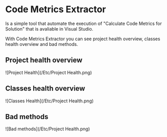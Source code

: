 Code Metrics Extractor
====================

Is a simple tool that automate the execution of "Calculate Code Metrics for Solution" that is avaliable in Visual Studio.

With Code Metrics Extractor you can see project health overview, classes health overview and bad methods.


## Project health overview

![Project Health](/Etc/Project Health.png)

## Classes health overview

![Classes Health](/Etc/Project Health.png)

## Bad methods

![Bad methods](/Etc/Project Health.png)